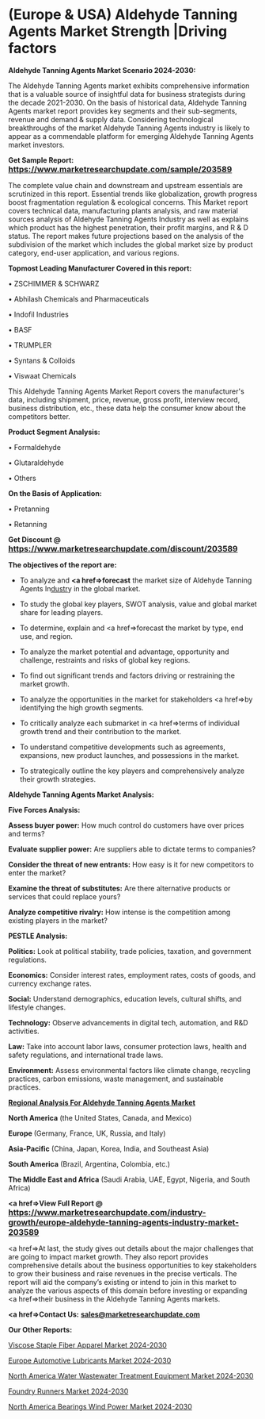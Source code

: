 # (Europe & USA) Aldehyde Tanning Agents Market Strength |Driving factors

<strong>Aldehyde Tanning Agents Market Scenario 2024-2030:</strong>

The Aldehyde Tanning Agents market exhibits comprehensive information that is a valuable source of insightful data for business strategists during the decade 2021-2030. On the basis of historical data, Aldehyde Tanning Agents market report provides key segments and their sub-segments, revenue and demand &amp; supply data. Considering technological breakthroughs of the market Aldehyde Tanning Agents industry is likely to appear as a commendable platform for emerging Aldehyde Tanning Agents market investors.

<strong>Get Sample Report: <a href=https://www.marketresearchupdate.com/sample/203589><font size=3 color=#0000ff>https://www.marketresearchupdate.com/sample/203589</font></a></strong>

The complete value chain and downstream and upstream essentials are scrutinized in this report. Essential trends like globalization, growth progress boost fragmentation regulation &amp; ecological concerns. This Market report covers technical data, manufacturing plants analysis, and raw material sources analysis of Aldehyde Tanning Agents Industry as well as explains which product has the highest penetration, their profit margins, and R & D status. The report makes future projections based on the analysis of the subdivision of the market which includes the global market size by product category, end-user application, and various regions.

<strong>Topmost Leading Manufacturer Covered in this report:</strong>

• ZSCHIMMER & SCHWARZ

• Abhilash Chemicals and Pharmaceuticals

• Indofil Industries

• BASF

• TRUMPLER

• Syntans & Colloids

• Viswaat Chemicals

This Aldehyde Tanning Agents Market Report covers the manufacturer's data, including shipment, price, revenue, gross profit, interview record, business distribution, etc., these data help the consumer know about the competitors better.

<strong>Product Segment Analysis: </strong>

• Formaldehyde

• Glutaraldehyde

• Others

<strong>On the Basis of Application:</strong>

• Pretanning

• Retanning

<strong>Get Discount @ <a href=https://www.marketresearchupdate.com/discount/203589><font size=3 color=#0000ff>https://www.marketresearchupdate.com/discount/203589</font></a></strong>

<strong><b>The objectives of the report are:</b></strong>

- To analyze and <strong><a href=><strong>forecast</strong></a></strong> the market size of Aldehyde Tanning Agents In<a href=ASDF991299>dustr</a>y in the global market.

- To study the global key players, SWOT analysis, value and global market share for leading players.

- To determine, explain and <a href=>forecast</a> the market by type, end use, and region.

- To analyze the market potential and advantage, opportunity and challenge, restraints and risks of global key regions.

- To find out significant trends and factors driving or restraining the market growth.

- To analyze the opportunities in the market for stakeholders <a href=>by</a> identifying the high growth segments.

- To critically analyze each submarket in <a href=>terms</a> of individual growth trend and their contribution to the market.

- To understand competitive developments such as agreements, expansions, new product launches, and possessions in the market.

- To strategically outline the key players and comprehensively analyze their growth strategies.

<strong>Aldehyde Tanning Agents Market Analysis:</strong>

<strong>Five Forces Analysis:</strong>

<strong>Assess buyer power:</strong> How much control do customers have over prices and terms?

<strong>Evaluate supplier power:</strong> Are suppliers able to dictate terms to companies?

<strong>Consider the threat of new entrants:</strong> How easy is it for new competitors to enter the market?

<strong>Examine the threat of substitutes:</strong> Are there alternative products or services that could replace yours?

<strong>Analyze competitive rivalry:</strong> How intense is the competition among existing players in the market?

<strong>PESTLE Analysis:</strong>

<strong>Politics:</strong> Look at political stability, trade policies, taxation, and government regulations.

<strong>Economics:</strong> Consider interest rates, employment rates, costs of goods, and currency exchange rates.

<strong>Social:</strong> Understand demographics, education levels, cultural shifts, and lifestyle changes.

<strong>Technology:</strong> Observe advancements in digital tech, automation, and R&D activities.

<strong>Law:</strong> Take into account labor laws, consumer protection laws, health and safety regulations, and international trade laws.

<strong>Environment:</strong> Assess environmental factors like climate change, recycling practices, carbon emissions, waste management, and sustainable practices.

<strong><u><b>Regional Analysis For Aldehyde Tanning Agents Market</b></u></strong>

<strong><b>North America</b></strong> (the United States, Canada, and Mexico)

<strong><b>Europe </b></strong>(Germany, France, UK, Russia, and Italy)

<strong><b>Asia-Pacific</b></strong> (China, Japan, Korea, India, and Southeast Asia)

<strong><b>South America</b></strong> (Brazil, Argentina, Colombia, etc.)

<strong><b>The Middle East and Africa</b></strong> (Saudi Arabia, UAE, Egypt, Nigeria, and South Africa)

<strong><a href=>View Full Report</a> @ <a href=https://www.marketresearchupdate.com/industry-growth/europe-aldehyde-tanning-agents-industry-market-203589><font size=3 color=#0000ff>https://www.marketresearchupdate.com/industry-growth/europe-aldehyde-tanning-agents-industry-market-203589</font></a></strong>

<a href=>At last,</a> the study gives out details about the major challenges that are going to impact market growth. They also report provides comprehensive details about the business opportunities to key stakeholders to grow their business and raise revenues in the precise verticals. The report will aid the company’s existing or intend to join in this market to analyze the various aspects of this domain before investing or expanding <a href=>their</a> business in the Aldehyde Tanning Agents markets.

<strong><a href=>Contact Us:</a></strong>
<strong>sales@marketresearchupdate.com</strong>

<strong>Our Other Reports:</strong>

<a href=https://www.linkedin.com/pulse/viscose-staple-fiber-apparel-market-growth-possibilities>Viscose Staple Fiber Apparel Market 2024-2030</a>

<a href=https://www.linkedin.com/pulse/europe-automotive-lubricants-market-size-upcoming-growth>Europe Automotive Lubricants Market 2024-2030</a>

<a href=https://www.linkedin.com/pulse/north-america-water-wastewater-treatment-equipment-market-1f>North America Water Wastewater Treatment Equipment Market 2024-2030</a>

<a href=https://www.linkedin.com/pulse/foundry-runners-market-outlook-2023-w1wgf/>Foundry Runners Market 2024-2030</a>

<a href=https://www.linkedin.com/pulse/north-america-bearings-wind-power-market-trends-x5hff/>North America Bearings Wind Power Market 2024-2030</a>

